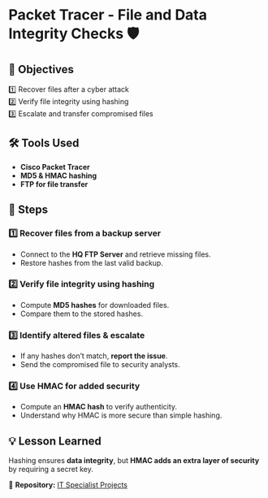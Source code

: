 # Packet Tracer - File and Data Integrity Checks 🛡  

## 🎯 Objectives  
1️⃣ Recover files after a cyber attack  
2️⃣ Verify file integrity using hashing  
3️⃣ Escalate and transfer compromised files  

## 🛠 Tools Used  
- **Cisco Packet Tracer**  
- **MD5 & HMAC hashing**  
- **FTP for file transfer**  

## 📝 Steps  
### 1️⃣ Recover files from a backup server  
- Connect to the **HQ FTP Server** and retrieve missing files.  
- Restore hashes from the last valid backup.  

### 2️⃣ Verify file integrity using hashing  
- Compute **MD5 hashes** for downloaded files.  
- Compare them to the stored hashes.  

### 3️⃣ Identify altered files & escalate  
- If any hashes don’t match, **report the issue**.  
- Send the compromised file to security analysts.  

### 4️⃣ Use HMAC for added security  
- Compute an **HMAC hash** to verify authenticity.  
- Understand why HMAC is more secure than simple hashing.  

## 💡 Lesson Learned  
Hashing ensures **data integrity**, but **HMAC adds an extra layer of security** by requiring a secret key.  

🔗 **Repository:** [IT Specialist Projects](../../README.md)  
